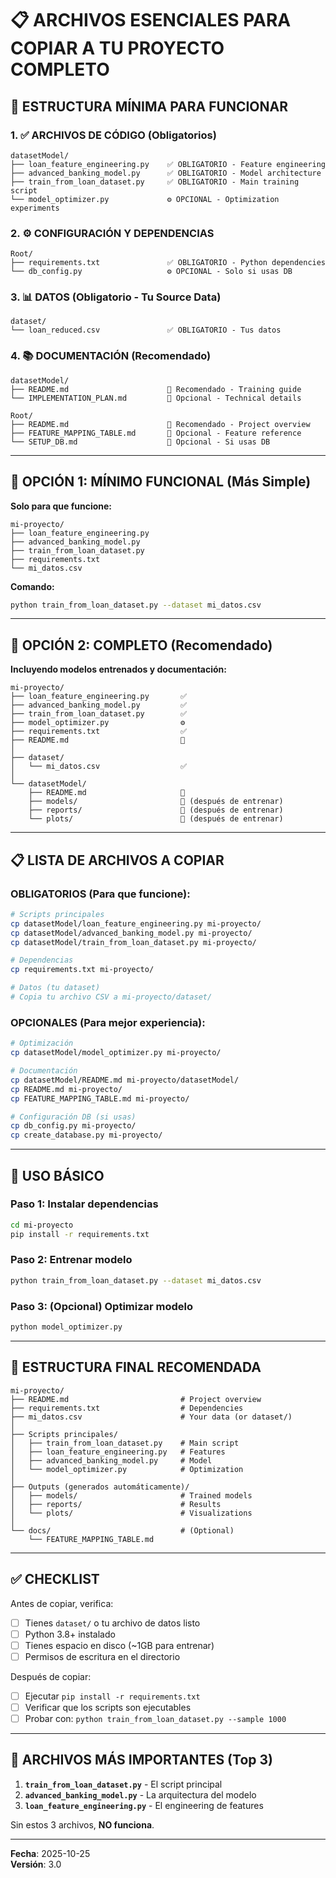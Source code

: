 # 📋 ARCHIVOS ESENCIALES PARA COPIAR A TU PROYECTO COMPLETO

## 🎯 ESTRUCTURA MÍNIMA PARA FUNCIONAR

### 1. ✅ ARCHIVOS DE CÓDIGO (Obligatorios)

```
datasetModel/
├── loan_feature_engineering.py    ✅ OBLIGATORIO - Feature engineering
├── advanced_banking_model.py      ✅ OBLIGATORIO - Model architecture
├── train_from_loan_dataset.py     ✅ OBLIGATORIO - Main training script
└── model_optimizer.py             ⚙️ OPCIONAL - Optimization experiments
```

### 2. ⚙️ CONFIGURACIÓN Y DEPENDENCIAS

```
Root/
├── requirements.txt               ✅ OBLIGATORIO - Python dependencies
└── db_config.py                   ⚙️ OPCIONAL - Solo si usas DB
```

### 3. 📊 DATOS (Obligatorio - Tu Source Data)

```
dataset/
└── loan_reduced.csv               ✅ OBLIGATORIO - Tus datos
```

### 4. 📚 DOCUMENTACIÓN (Recomendado)

```
datasetModel/
├── README.md                      📖 Recomendado - Training guide
└── IMPLEMENTATION_PLAN.md         📖 Opcional - Technical details

Root/
├── README.md                      📖 Recomendado - Project overview
├── FEATURE_MAPPING_TABLE.md       📖 Opcional - Feature reference
└── SETUP_DB.md                    📖 Opcional - Si usas DB
```

---

## 🚀 OPCIÓN 1: MÍNIMO FUNCIONAL (Más Simple)

**Solo para que funcione:**

```
mi-proyecto/
├── loan_feature_engineering.py
├── advanced_banking_model.py
├── train_from_loan_dataset.py
├── requirements.txt
└── mi_datos.csv
```

**Comando:**
```bash
python train_from_loan_dataset.py --dataset mi_datos.csv
```

---

## 🎯 OPCIÓN 2: COMPLETO (Recomendado)

**Incluyendo modelos entrenados y documentación:**

```
mi-proyecto/
├── loan_feature_engineering.py       ✅
├── advanced_banking_model.py         ✅
├── train_from_loan_dataset.py        ✅
├── model_optimizer.py                ⚙️
├── requirements.txt                  ✅
├── README.md                         📖
│
├── dataset/
│   └── mi_datos.csv                  ✅
│
└── datasetModel/
    ├── README.md                     📖
    ├── models/                       📁 (después de entrenar)
    ├── reports/                      📁 (después de entrenar)
    └── plots/                        📁 (después de entrenar)
```

---

## 📋 LISTA DE ARCHIVOS A COPIAR

### OBLIGATORIOS (Para que funcione):

```bash
# Scripts principales
cp datasetModel/loan_feature_engineering.py mi-proyecto/
cp datasetModel/advanced_banking_model.py mi-proyecto/
cp datasetModel/train_from_loan_dataset.py mi-proyecto/

# Dependencias
cp requirements.txt mi-proyecto/

# Datos (tu dataset)
# Copia tu archivo CSV a mi-proyecto/dataset/
```

### OPCIONALES (Para mejor experiencia):

```bash
# Optimización
cp datasetModel/model_optimizer.py mi-proyecto/

# Documentación
cp datasetModel/README.md mi-proyecto/datasetModel/
cp README.md mi-proyecto/
cp FEATURE_MAPPING_TABLE.md mi-proyecto/

# Configuración DB (si usas)
cp db_config.py mi-proyecto/
cp create_database.py mi-proyecto/
```

---

## 🔧 USO BÁSICO

### Paso 1: Instalar dependencias

```bash
cd mi-proyecto
pip install -r requirements.txt
```

### Paso 2: Entrenar modelo

```bash
python train_from_loan_dataset.py --dataset mi_datos.csv
```

### Paso 3: (Opcional) Optimizar modelo

```bash
python model_optimizer.py
```

---

## 📁 ESTRUCTURA FINAL RECOMENDADA

```
mi-proyecto/
├── README.md                         # Project overview
├── requirements.txt                  # Dependencies
├── mi_datos.csv                      # Your data (or dataset/)
│
├── Scripts principales/
│   ├── train_from_loan_dataset.py    # Main script
│   ├── loan_feature_engineering.py   # Features
│   ├── advanced_banking_model.py     # Model
│   └── model_optimizer.py            # Optimization
│
├── Outputs (generados automáticamente)/
│   ├── models/                       # Trained models
│   ├── reports/                      # Results
│   └── plots/                        # Visualizations
│
└── docs/                             # (Optional)
    └── FEATURE_MAPPING_TABLE.md
```

---

## ✅ CHECKLIST

Antes de copiar, verifica:

- [ ] Tienes `dataset/` o tu archivo de datos listo
- [ ] Python 3.8+ instalado
- [ ] Tienes espacio en disco (~1GB para entrenar)
- [ ] Permisos de escritura en el directorio

Después de copiar:

- [ ] Ejecutar `pip install -r requirements.txt`
- [ ] Verificar que los scripts son ejecutables
- [ ] Probar con: `python train_from_loan_dataset.py --sample 1000`

---

## 🎯 ARCHIVOS MÁS IMPORTANTES (Top 3)

1. **`train_from_loan_dataset.py`** - El script principal
2. **`advanced_banking_model.py`** - La arquitectura del modelo
3. **`loan_feature_engineering.py`** - El engineering de features

Sin estos 3 archivos, **NO funciona**.

---

**Fecha**: 2025-10-25  
**Versión**: 3.0
